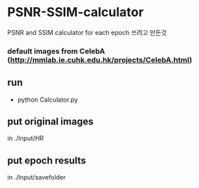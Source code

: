 # PSNR-SSIM-calculator

PSNR and SSIM calculator for each epoch
쓰려고 만든것 


### default images from CelebA (http://mmlab.ie.cuhk.edu.hk/projects/CelebA.html)

 
 
 ## run
 
 * python Calculator.py
 
 ## put original images 
 in ./Input/HR
 
 ## put epoch results 
 in ./Input/savefolder
 
 



